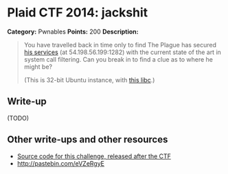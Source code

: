 # Plaid CTF 2014: jackshit

**Category:** Pwnables
**Points:** 200
**Description:**

> You have travelled back in time only to find The Plague has secured [his services](jackshit-986d2961b93c3db2688f754fd7d8298e.gz) (at 54.198.56.199:1282) with the current state of the art in system call filtering. Can you break in to find a clue as to where he might be?
>
> (This is 32-bit Ubuntu instance, with [this libc](libc-47b4e38cb3c4bce477e52368c50972c8.so.6).)

## Write-up

(TODO)

## Other write-ups and other resources

* [Source code for this challenge, released after the CTF](https://github.com/pwning/plaidctf2014/tree/master/pwnables/jackshit)
* <http://pastebin.com/eVZeRgyE>
